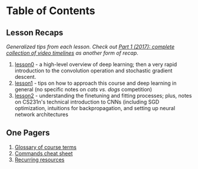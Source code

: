 # Table of Contents

## Lesson Recaps
_Generalized tips from each lesson. Check out [Part 1 (2017): complete collection of video timelines](http://forums.fast.ai/t/part-1-complete-collection-of-video-timelines/5504) as another form of recap_.

1. [lesson0](https://github.com/iconix/fast.ai/blob/master/help/2017/lesson0.md) - a high-level overview of deep learning; then a very rapid introduction to the convolution operation and stochastic gradient descent.
2. [lesson1](https://github.com/iconix/fast.ai/blob/master/help/2017/lesson1.md) - tips on how to approach this course and deep learning in general (no specific notes on _cats vs. dogs_ competition)
3. [lesson2](https://github.com/iconix/fast.ai/blob/master/help/2017/lesson2.md) - understanding the finetuning and fitting processes; plus, notes on CS231n's technical introduction to CNNs (including SGD optimization, intuitions for backpropagation, and setting up neural network architectures

## One Pagers

1. [Glossary of course terms](https://github.com/iconix/fast.ai/blob/master/help/glossary.md)
2. [Commands cheat sheet](https://github.com/iconix/fast.ai/blob/master/help/cmd-cheat.md)
3. [Recurring resources](https://github.com/iconix/fast.ai/blob/master/help/resources.md)

